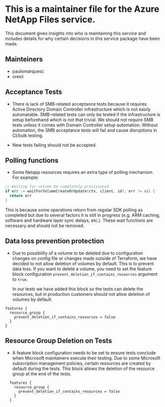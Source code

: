 # This is a maintainer file for the Azure NetApp Files service.

This document gives insights into who is maintaining this service and includes details for why certain decisions in this service package have been made.

## Mainteiners

- paulomarquesc
- orexii

## Acceptance Tests

- There is lack of SMB-related acceptance tests because it requires Active Directory Domain Controller infrastructure which is not easily automatable. SMB-related tests can only be tested if the infrastructure is setup beforehand which is not that trivial. We should not require SMB tests unless it comes with Domain Controller setup automation. Without automation, the SMB acceptance tests will fail and cause disruptions in CI/bulk testing.

- New tests failing should not be accepted.

## Polling functions

- Some Netapp resources requires an extra type of polling mechanism. For example:

```go
// Waiting for volume be completely provisioned
if err := waitForVolumeCreateOrUpdate(ctx, client, id); err != nil {
  return err
}
```

  This is because some operations return from regular SDK polling as completed but due to several factors it is still in progress (e.g. ARM caching, software and hardware layer sync delays, etc.). These wait functions are necessary and should not be removed.

## Data loss prevention protection

- Due to possibility of a volume to be deleted due to configuration changes on config file or changes made outside of Terraform, we have decided to not allow deletion of volumes by default. This is to prevent data loss. If you want to delete a volume, you need to set the feature block configuration `prevent_deletion_if_contains_resources` argument to `true`.

  In our tests we have added this block so the tests can delete the resources, but in production customers should not allow deletion of volumes by default.

```hcl
features {
  resource_group {
    prevent_deletion_if_contains_resources = false
  }
}
```

## Resource Group Deletion on Tests

- A feature block configuration needs to be set to ensure tests conclude when Microsoft maintainers execute their testing. Due to some Microsoft subscription management policies, certain resources are created by default during the tests. This block allows the deletion of the resource group at the end of the tests.

```hcl
  features {
    resource_group {
      prevent_deletion_if_contains_resources = false
    }
  }
```
